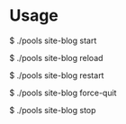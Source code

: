 # Usage

$ ./pools site-blog start

$ ./pools site-blog reload

$ ./pools site-blog restart

$ ./pools site-blog force-quit

$ ./pools site-blog stop

